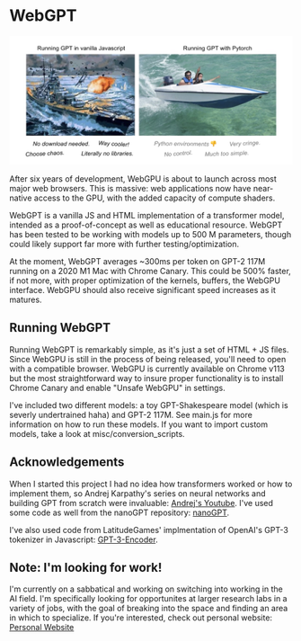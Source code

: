 # WebGPT

![webGPT](other/misc/header.png)

After six years of development, WebGPU is about to launch across most major web browsers. This is massive: web applications now have near-native access to the GPU, with the added capacity of compute shaders.

WebGPT is a vanilla JS and HTML implementation of a transformer model, intended as a proof-of-concept as well as educational resource. WebGPT has been tested to be working with models up to 500 M parameters, though could likely support far more with further testing/optimization.

At the moment, WebGPT averages ~300ms per token on GPT-2 117M running on a 2020 M1 Mac with Chrome Canary. This could be 500% faster, if not more, with proper optimization of the kernels, buffers, the WebGPU interface. WebGPU should also receive significant speed increases as it matures.

## Running WebGPT

Running WebGPT is remarkably simple, as it's just a set of HTML + JS files. Since WebGPU is still in the process of being released, you'll need to open with a compatible browser. WebGPU is currently available on Chrome v113 but the most straightforward way to insure proper functionality is to install Chrome Canary and enable "Unsafe WebGPU" in settings.

I've included two different models: a toy GPT-Shakespeare model (which is severly undertrained haha) and GPT-2 117M. See main.js for more information on how to run these models. If you want to import custom models, take a look at misc/conversion_scripts.

## Acknowledgements

When I started this project I had no idea how transformers worked or how to implement them, so Andrej Karpathy's series on neural networks and building GPT from scratch were invaluable: [Andrej's Youtube](https://www.youtube.com/@AndrejKarpathy).
I've used some code as well from the nanoGPT repository: [nanoGPT](https://github.com/karpathy/nanoGPT).

I've also used code from LatitudeGames' implmentation of OpenAI's GPT-3 tokenizer in Javascript: [GPT-3-Encoder](https://github.com/latitudegames/GPT-3-Encoder).

## Note: I'm looking for work!

I'm currently on a sabbatical and working on switching into working in the AI field. I'm specifically looking for opportunites at larger research labs in a variety of jobs, with the goal of breaking into the space and finding an area in which to specialize. If you're interested, check out personal website: [Personal Website](https:/depue.design/)

